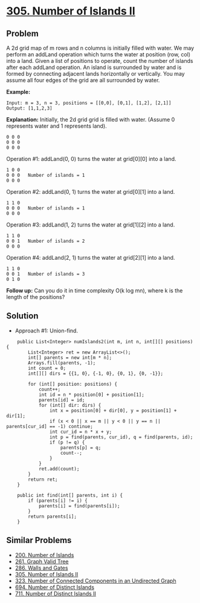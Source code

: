 # <a href='https://leetcode.com/problems/number-of-islands-ii/'>305. Number of Islands II</a>

## Problem
A 2d grid map of m rows and n columns is initially filled with water. We may perform an addLand operation which turns the water at position (row, col) into a land. Given a list of positions to operate, count the number of islands after each addLand operation. An island is surrounded by water and is formed by connecting adjacent lands horizontally or vertically. You may assume all four edges of the grid are all surrounded by water.

<strong>Example:</strong>
```
Input: m = 3, n = 3, positions = [[0,0], [0,1], [1,2], [2,1]]
Output: [1,1,2,3]
```
<strong>Explanation:</strong>
Initially, the 2d grid grid is filled with water. (Assume 0 represents water and 1 represents land).
```
0 0 0
0 0 0
0 0 0
```
Operation #1: addLand(0, 0) turns the water at grid[0][0] into a land.
```
1 0 0
0 0 0   Number of islands = 1
0 0 0
```
Operation #2: addLand(0, 1) turns the water at grid[0][1] into a land.
```
1 1 0
0 0 0   Number of islands = 1
0 0 0
```
Operation #3: addLand(1, 2) turns the water at grid[1][2] into a land.
```
1 1 0
0 0 1   Number of islands = 2
0 0 0
```
Operation #4: addLand(2, 1) turns the water at grid[2][1] into a land.
```
1 1 0
0 0 1   Number of islands = 3
0 1 0
```

<strong>Follow up:</strong>
Can you do it in time complexity O(k log mn), where k is the length of the positions?

## Solution
- Approach #1: Union-find.
```
    public List<Integer> numIslands2(int m, int n, int[][] positions) {
        List<Integer> ret = new ArrayList<>();
        int[] parents = new int[m * n];
        Arrays.fill(parents, -1);
        int count = 0;
        int[][] dirs = {{1, 0}, {-1, 0}, {0, 1}, {0, -1}};
        
        for (int[] position: positions) {
            count++;
            int id = n * position[0] + position[1];
            parents[id] = id;
            for (int[] dir: dirs) {
                int x = position[0] + dir[0], y = position[1] + dir[1];
                if (x < 0 || x == m || y < 0 || y == n || parents[cur_id] == -1) continue;
                int cur_id = n * x + y;
                int p = find(parents, cur_id), q = find(parents, id);
                if (p != q) {
                    parents[p] = q;
                    count--;
                }
            }
            ret.add(count);
        }
        return ret;
    }
    
    public int find(int[] parents, int i) {
        if (parents[i] != i) {
            parents[i] = find(parents[i]);
        }
        return parents[i];
    }
```

## Similar Problems
- <a href='https://github.com/DongZhuoran/LeetCode/blob/master/problems/200.%20Number%20of%20Islands.md'>200. Number of Islands</a>
- <a href='https://github.com/DongZhuoran/LeetCode/blob/master/problems/261.%20Graph%20Valid%20Tree.md'>261. Graph Valid Tree</a>
- <a href='https://github.com/DongZhuoran/LeetCode/blob/master/problems/286.%20Walls%20and%20Gates.md'>286. Walls and Gates</a>
- <a href='https://github.com/DongZhuoran/LeetCode/blob/master/problems/305.%20Number%20of%20Islands%20II.md'>305. Number of Islands II</a>
- <a href='https://github.com/DongZhuoran/LeetCode/blob/master/problems/323.%20Number%20of%20Connected%20Components%20in%20an%20Undirected%20Graph.md'>323. Number of Connected Components in an Undirected Graph</a>
- <a href='https://github.com/DongZhuoran/LeetCode/blob/master/problems/694.%20Number%20of%20Distinct%20Islands.md'>694. Number of Distinct Islands</a>
- <a href='https://github.com/DongZhuoran/LeetCode/blob/master/problems/711.%20Number%20of%20Distinct%20Islands%20II.md'>711. Number of Distinct Islands II</a>
